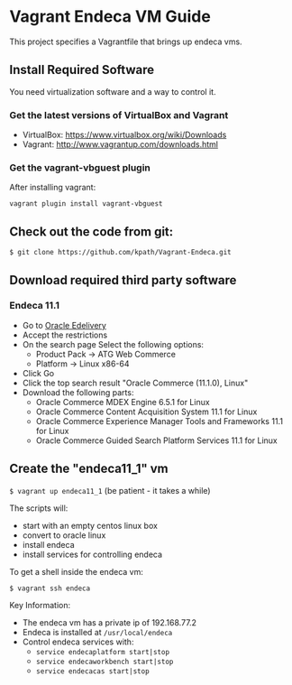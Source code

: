 # Vagrant Endeca VM Guide

This project specifies a Vagrantfile that brings up endeca vms.

## Install Required Software

You need virtualization software and a way to control it.

### Get the latest versions of VirtualBox and Vagrant

- VirtualBox: https://www.virtualbox.org/wiki/Downloads
- Vagrant: http://www.vagrantup.com/downloads.html

### Get the vagrant-vbguest plugin

After installing vagrant:

`vagrant plugin install vagrant-vbguest`

## Check out the code from git:

`$ git clone https://github.com/kpath/Vagrant-Endeca.git`

## Download required third party software

### Endeca 11.1

- Go to [Oracle Edelivery](http://edelivery.oracle.com)
- Accept the restrictions
- On the search page Select the following options: 
  - Product Pack -> ATG Web Commerce
  - Platform -> Linux x86-64
- Click Go
- Click the top search result "Oracle Commerce (11.1.0), Linux"
- Download the following parts:
  - Oracle Commerce MDEX Engine 6.5.1 for Linux
  - Oracle Commerce Content Acquisition System 11.1 for Linux
  - Oracle Commerce Experience Manager Tools and Frameworks 11.1 for Linux
  - Oracle Commerce Guided Search Platform Services 11.1 for Linux

## Create the "endeca11_1" vm

`$ vagrant up endeca11_1` (be patient - it takes a while)

The scripts will:

- start with an empty centos linux box
- convert to oracle linux
- install endeca
- install services for controlling endeca

To get a shell inside the endeca vm:

`$ vagrant ssh endeca`

Key Information:

- The endeca vm has a private ip of 192.168.77.2
- Endeca is installed at `/usr/local/endeca`
- Control endeca services with:
  - `service endecaplatform start|stop`
  - `service endecaworkbench start|stop`
  - `service endecacas start|stop`